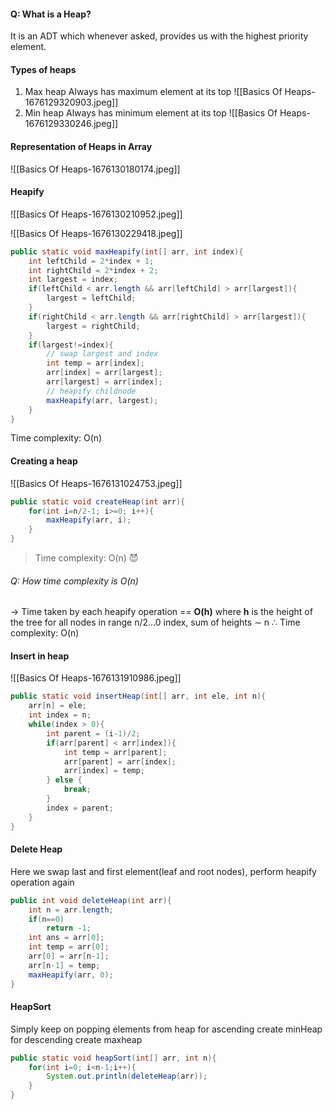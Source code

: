 #### Q: What is a Heap?
It is an ADT which whenever asked, provides us with the highest priority element.

#### Types of heaps
1) Max heap
Always has maximum element at its top
![[Basics Of Heaps-1676129320903.jpeg]]
2) Min heap
Always has minimum element at its top
![[Basics Of Heaps-1676129330246.jpeg]]

#### Representation of Heaps in Array
![[Basics Of Heaps-1676130180174.jpeg]]

#### Heapify
![[Basics Of Heaps-1676130210952.jpeg]]

![[Basics Of Heaps-1676130229418.jpeg]]

```java
public static void maxHeapify(int[] arr, int index){
	int leftChild = 2*index + 1;
	int rightChild = 2*index + 2;
	int largest = index;
	if(leftChild < arr.length && arr[leftChild] > arr[largest]){
		largest = leftChild;
	}
	if(rightChild < arr.length && arr[rightChild] > arr[largest]){
		largest = rightChild;
	}
	if(largest!=index){
		// swap largest and index
		int temp = arr[index];
		arr[index] = arr[largest];
		arr[largest] = arr[index];
		// heapify childnode
		maxHeapify(arr, largest);
	}
}
```
Time complexity: O(n)

#### Creating a heap
![[Basics Of Heaps-1676131024753.jpeg]]
```java
public static void createHeap(int arr){
	for(int i=n/2-1; i>=0; i++){
		maxHeapify(arr, i);
	}
}
```

>Time complexity: O(n) 😈

###### Q: How time complexity is O(n)
-> Time taken by each heapify operation == **O(h)** where **h** is the height of the tree
for all nodes in range n/2...0 index, sum of heights $\sim$  n 
$\therefore$ Time complexity: O(n)

#### Insert in heap
![[Basics Of Heaps-1676131910986.jpeg]]
```java
public static void insertHeap(int[] arr, int ele, int n){
	arr[n] = ele;
	int index = n;
	while(index > 0){
		int parent = (i-1)/2;
		if(arr[parent] < arr[index]){
			int temp = arr[parent];
			arr[parent] = arr[index];
			arr[index] = temp;
		} else {
			break;
		}
		index = parent;
	}
}
```

#### Delete Heap
Here we swap last and first element(leaf and root nodes), perform heapify operation again
```java
public int void deleteHeap(int arr){
	int n = arr.length;
	if(n==0)
		return -1;
	int ans = arr[0];
	int temp = arr[0];
	arr[0] = arr[n-1];
	arr[n-1] = temp;
	maxHeapify(arr, 0);
}
```

#### HeapSort
Simply keep on popping elements from heap
for ascending create minHeap
for descending create maxheap
```java
public static void heapSort(int[] arr, int n){
	for(int i=0; i<n-1;i++){
		System.out.println(deleteHeap(arr));
	}
}
```
